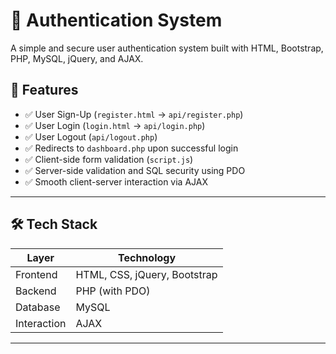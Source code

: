 # 🔐 Authentication System

A simple and secure user authentication system built with HTML, Bootstrap, PHP, MySQL, jQuery, and AJAX.

## 🚀 Features

- ✅ User Sign-Up (`register.html` → `api/register.php`)
- ✅ User Login (`login.html` → `api/login.php`)
- ✅ User Logout (`api/logout.php`)
- ✅ Redirects to `dashboard.php` upon successful login
- ✅ Client-side form validation (`script.js`)
- ✅ Server-side validation and SQL security using PDO
- ✅ Smooth client-server interaction via AJAX

---

## 🛠️ Tech Stack

| Layer       | Technology               |
|-------------|--------------------------|
| Frontend    | HTML, CSS, jQuery, Bootstrap |
| Backend     | PHP (with PDO)            |
| Database    | MySQL                     |
| Interaction | AJAX                      |

---
